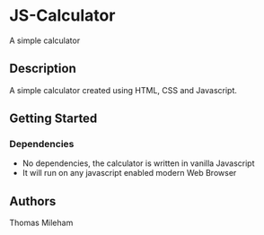 # JS-Calculator

A simple calculator

## Description

A simple calculator created using HTML, CSS and Javascript.

## Getting Started

### Dependencies

- No dependencies, the calculator is written in vanilla Javascript
- It will run on any javascript enabled modern Web Browser

## Authors

Thomas Mileham

